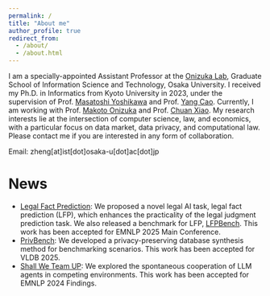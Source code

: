 ```yaml
---
permalink: /
title: "About me"
author_profile: true
redirect_from: 
  - /about/
  - /about.html
---
```


I am a specially-appointed Assistant Professor at the [Onizuka Lab](http://www-bigdata.ist.osaka-u.ac.jp/en/home/), Graduate School of Information Science and Technology, Osaka University.
I received my Ph.D. in Informatics from Kyoto University in 2023, under the supervision of Prof. [Masatoshi Yoshikawa](https://scholar.google.co.jp/citations?user=yMFHG7wAAAAJ&hl=ja) and Prof. [Yang Cao](https://yangcao888.github.io/).
Currently, I am working with Prof. [Makoto Onizuka](https://scholar.google.com/citations?user=oJ6G8gUAAAAJ&hl=en) and Prof. [Chuan Xiao](https://sites.google.com/site/chuanxiao1983/).
My research interests lie at the intersection of computer science, law, and economics, with a particular focus on data market, data privacy, and computational law.
Please contact me if you are interested in any form of collaboration.

Email: zheng[at]ist[dot]osaka-u[dot]ac[dot]jp

News
======
+ [Legal Fact Prediction](https://arxiv.org/pdf/2409.07055): We proposed a novel legal AI task, legal fact prediction (LFP), which enhances the practicality of the legal judgment prediction task. We also released a benchmark for LFP, [LFPBench](https://github.com/HPRCEST/LFPBench). This work has been accepted for EMNLP 2025 Main Conference.
+ [PrivBench](https://arxiv.org/abs/2405.01312): We developed a privacy-preserving database synthesis method for benchmarking scenarios. This work has been accepted for VLDB 2025.
+ [Shall We Team UP](https://arxiv.org/abs/2402.12327): We explored the spontaneous cooperation of LLM agents in competing environments. This work has been accepted for EMNLP 2024 Findings.
